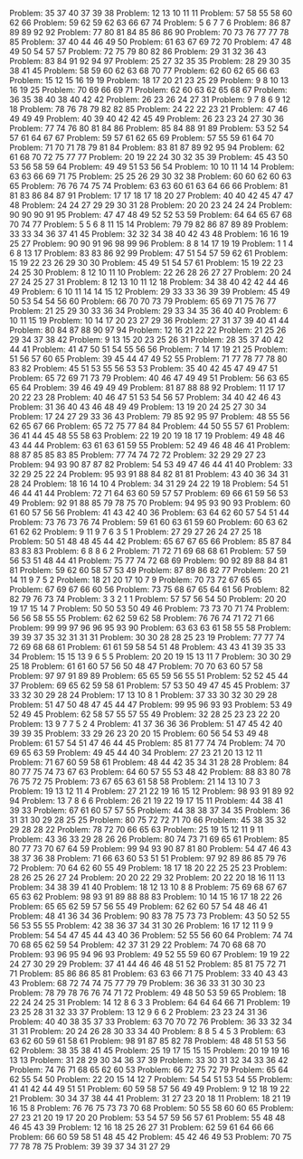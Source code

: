 Problem: 35 37 40 37 39 38
Problem: 12 13 10 11 11
Problem: 57 58 55 58 60 62 66
Problem: 59 62 59 62 63 66 67 74
Problem: 5 6 7 7 6
Problem: 86 87 89 89 92 92
Problem: 77 80 81 84 85 86 86 90
Problem: 70 73 76 77 77 78 85
Problem: 37 40 44 46 49 50
Problem: 61 63 67 69 72 70
Problem: 47 48 49 50 54 57 57
Problem: 72 75 79 80 82 86
Problem: 29 31 32 36 43
Problem: 83 84 91 92 94 97
Problem: 25 27 32 35 35
Problem: 28 29 30 35 38 41 45
Problem: 58 59 60 62 63 68 70 77
Problem: 62 60 62 65 66 63
Problem: 15 12 15 16 19 19
Problem: 18 17 20 21 23 25 29
Problem: 9 8 10 13 16 19 25
Problem: 70 69 66 69 71
Problem: 62 60 63 62 65 68 67
Problem: 36 35 38 40 38 40 42 42
Problem: 26 23 26 24 27 31
Problem: 9 7 8 6 9 12 18
Problem: 78 76 78 79 82 82 85
Problem: 24 22 22 23 21
Problem: 47 46 49 49 49
Problem: 40 39 40 42 42 45 49
Problem: 26 23 23 24 27 30 36
Problem: 77 74 76 80 81 84 86
Problem: 85 84 88 91 89
Problem: 53 52 54 57 61 64 67 67
Problem: 59 57 61 62 65 69
Problem: 57 55 59 61 64 70
Problem: 71 70 71 78 79 81 84
Problem: 83 81 87 89 92 95 94
Problem: 62 61 68 70 72 75 77 77
Problem: 20 19 22 24 30 32 35 39
Problem: 45 43 50 53 56 58 59 64
Problem: 49 49 51 53 56 54
Problem: 10 10 11 14 14
Problem: 63 63 66 69 71 75
Problem: 25 25 26 29 30 32 38
Problem: 60 60 62 60 63 65
Problem: 76 76 74 75 74
Problem: 63 63 60 61 63 64 66 66
Problem: 81 81 83 86 84 87 91
Problem: 17 17 18 17 18 20 27
Problem: 40 40 42 45 47 47 48
Problem: 24 24 27 29 29 30 31 28
Problem: 20 20 23 24 24 24
Problem: 90 90 90 91 95
Problem: 47 47 48 49 52 52 53 59
Problem: 64 64 65 67 68 70 74 77
Problem: 5 5 6 8 11 15 14
Problem: 79 79 82 86 87 89 89
Problem: 33 33 34 36 37 41 45
Problem: 32 32 34 38 40 42 43 48
Problem: 16 16 19 25 27
Problem: 90 90 91 96 98 99 96
Problem: 8 8 14 17 19 19
Problem: 1 1 4 6 8 13 17
Problem: 83 83 86 92 99
Problem: 47 51 54 57 59 62 61
Problem: 15 19 22 23 26 29 30 30
Problem: 45 49 51 54 57 61
Problem: 15 19 22 23 24 25 30
Problem: 8 12 10 11 10
Problem: 22 26 28 26 27 27
Problem: 20 24 27 24 25 27 31
Problem: 8 12 13 10 11 12 18
Problem: 34 38 40 42 42 44 46 49
Problem: 6 10 11 14 14 15 12
Problem: 29 33 33 36 39 39
Problem: 45 49 50 53 54 54 56 60
Problem: 66 70 70 73 79
Problem: 65 69 71 75 76 77
Problem: 21 25 29 30 33 36 34
Problem: 29 33 34 35 36 40 40
Problem: 6 10 11 15 19
Problem: 10 14 17 20 23 27 29 36
Problem: 27 31 37 39 40 41 44
Problem: 80 84 87 88 90 97 94
Problem: 12 16 21 22 22
Problem: 21 25 26 29 34 37 38 42
Problem: 9 13 15 20 23 25 26 31
Problem: 28 35 37 40 42 44 41
Problem: 41 47 50 51 54 55 56 56
Problem: 7 14 17 19 21 25
Problem: 51 56 57 60 65
Problem: 39 45 44 47 49 52 55
Problem: 71 77 78 77 78 80 83 82
Problem: 45 51 53 55 56 53 53
Problem: 35 40 42 45 47 49 47 51
Problem: 65 72 69 71 73 79
Problem: 40 46 47 49 49 51
Problem: 56 63 65 65 64
Problem: 39 46 49 49 49
Problem: 81 87 88 88 92
Problem: 11 17 17 20 22 23 28
Problem: 40 46 47 51 53 54 56 57
Problem: 34 40 42 46 43
Problem: 31 36 40 43 46 48 49 49
Problem: 13 19 20 24 25 27 30 34
Problem: 17 24 27 29 33 36 43
Problem: 79 85 92 95 97
Problem: 48 55 56 62 65 67 66
Problem: 65 72 75 77 84 84
Problem: 44 50 55 57 61
Problem: 36 41 44 45 48 55 58 63
Problem: 22 19 20 19 18 17 19
Problem: 49 48 46 43 44 44
Problem: 63 61 63 61 59 55
Problem: 52 49 46 48 46 41
Problem: 88 87 85 85 83 85
Problem: 77 74 74 72 72
Problem: 32 29 29 27 23
Problem: 94 93 90 87 87 82
Problem: 54 53 49 47 46 44 41 40
Problem: 33 32 29 25 22 24
Problem: 95 93 91 88 84 82 81 81
Problem: 43 40 36 34 31 28 24
Problem: 18 16 14 10 4
Problem: 34 31 29 24 22 19 18
Problem: 54 51 46 44 41 44
Problem: 72 71 64 63 60 59 57 57
Problem: 69 66 61 59 56 53 49
Problem: 92 91 88 85 79 78 75 70
Problem: 94 95 93 90 93
Problem: 60 61 60 57 56 56
Problem: 41 43 42 40 36
Problem: 63 64 62 60 57 54 51 44
Problem: 73 76 73 76 74
Problem: 59 61 60 63 61 59 60
Problem: 60 63 62 61 62 62
Problem: 9 11 9 7 6 3 5 1
Problem: 27 29 27 26 24 27 25 18
Problem: 50 51 48 48 45 44 42
Problem: 65 67 67 65 66
Problem: 85 87 84 83 83 83
Problem: 6 8 8 6 2
Problem: 71 72 71 69 68 68 61
Problem: 57 59 56 53 51 48 44 41
Problem: 75 77 74 72 68 69
Problem: 90 92 89 88 84 81 81
Problem: 59 62 60 58 57 53 49
Problem: 87 89 86 82 77
Problem: 20 21 14 11 9 7 5 2
Problem: 18 21 20 17 10 7 9
Problem: 70 73 72 67 65 65
Problem: 67 69 67 66 60 56
Problem: 73 75 68 67 65 64 61 56
Problem: 82 82 79 76 73 74
Problem: 3 3 2 1 1
Problem: 57 57 56 54 50
Problem: 20 20 19 17 15 14 7
Problem: 50 50 53 50 49 46
Problem: 73 73 70 71 74
Problem: 56 56 58 55 55
Problem: 62 62 59 62 58
Problem: 76 76 74 71 72 71 66
Problem: 99 99 97 96 96 95 93 90
Problem: 63 63 63 61 58 55 58
Problem: 39 39 37 35 32 31 31 31
Problem: 30 30 28 28 25 23 19
Problem: 77 77 74 72 69 68 68 61
Problem: 61 61 59 58 54 51 48
Problem: 43 43 41 39 35 33 34
Problem: 15 15 13 9 6 5 5
Problem: 20 20 19 15 13 11 7
Problem: 30 30 29 25 18
Problem: 61 61 60 57 56 50 48 47
Problem: 70 70 63 60 57 58
Problem: 97 97 91 89 89
Problem: 65 65 59 56 55 51
Problem: 52 52 45 44 37
Problem: 69 65 62 59 58 61
Problem: 57 53 50 49 47 45 45
Problem: 37 33 32 30 29 28 24
Problem: 17 13 10 8 1
Problem: 37 33 30 32 30 29 28
Problem: 51 47 50 48 47 45 44 47
Problem: 99 95 96 93 93
Problem: 53 49 52 49 45
Problem: 62 58 57 55 57 55 49
Problem: 32 28 25 23 23 22 20
Problem: 13 9 7 7 5 2 4
Problem: 41 37 36 36 36
Problem: 51 47 45 42 40 39 39 35
Problem: 33 29 26 23 20 20 15
Problem: 60 56 54 53 49 48
Problem: 61 57 54 51 47 46 44 45
Problem: 85 81 77 74 74
Problem: 74 70 69 65 63 59
Problem: 49 45 44 40 34
Problem: 27 23 21 20 13 12 11
Problem: 71 67 60 59 58 61
Problem: 48 44 42 35 34 31 28 28
Problem: 84 80 77 75 74 73 67 63
Problem: 64 60 57 55 53 48 42
Problem: 88 83 80 78 76 75 72 75
Problem: 73 67 65 63 61 58 58
Problem: 21 14 13 10 7 3
Problem: 19 13 12 11 4
Problem: 27 21 22 19 16 15 12
Problem: 98 93 91 89 92 94
Problem: 13 7 8 6 6
Problem: 26 21 19 22 19 17 15 11
Problem: 44 38 41 39 33
Problem: 67 61 60 57 57 55
Problem: 44 38 38 37 34 35
Problem: 36 31 31 30 29 28 25 25
Problem: 80 75 72 72 71 70 66
Problem: 45 38 35 32 29 28 28 22
Problem: 78 72 70 66 65 63
Problem: 25 19 15 12 11 9 11
Problem: 43 36 33 29 28 26 26
Problem: 80 74 73 71 69 65 61
Problem: 85 80 77 73 70 67 64 59
Problem: 99 94 93 90 87 81 80
Problem: 54 47 46 43 38 37 36 38
Problem: 71 66 63 60 53 51 51
Problem: 97 92 89 86 85 79 76 72
Problem: 70 64 62 60 55 49
Problem: 18 17 18 20 22 25 25 23
Problem: 28 26 25 26 27 24
Problem: 20 20 22 29 32
Problem: 20 22 20 18 16 11 13
Problem: 34 38 39 41 40
Problem: 18 12 13 10 8 8
Problem: 75 69 68 67 67 65 63 62
Problem: 98 93 91 89 88 88 83
Problem: 10 14 15 16 17 18 22 26
Problem: 65 65 62 59 57 56 55 49
Problem: 62 62 60 57 54 48 46 41
Problem: 48 41 36 34 36
Problem: 90 83 78 75 73 73
Problem: 43 50 52 55 56 53 55 55
Problem: 42 38 36 37 34 31 30 26
Problem: 16 17 12 11 9 9
Problem: 54 54 47 45 44 43 40 36
Problem: 52 55 56 60 64
Problem: 74 74 70 68 65 62 59 54
Problem: 42 37 31 29 22
Problem: 74 70 68 68 70
Problem: 93 96 95 94 96 93
Problem: 49 52 55 59 60 67
Problem: 19 19 22 24 27 30 29 29
Problem: 37 41 44 46 46 48 51 52
Problem: 85 81 75 72 71 71
Problem: 85 86 86 85 81
Problem: 63 63 66 71 75
Problem: 33 40 43 43 43
Problem: 68 72 74 74 75 77 79 79
Problem: 36 36 33 31 30 30 23
Problem: 78 79 78 76 76 74 71 72
Problem: 49 48 50 53 59 65
Problem: 18 22 24 24 25 31
Problem: 14 12 8 6 3 3
Problem: 64 64 64 66 71
Problem: 19 23 25 28 31 32 33 37
Problem: 13 12 9 6 6 2
Problem: 23 23 24 31 36
Problem: 40 40 38 35 37 33
Problem: 63 70 70 72 76
Problem: 36 33 32 34 31 31
Problem: 20 24 26 28 30 33 34 40
Problem: 8 8 5 4 5 3
Problem: 63 63 62 60 59 61 58 61
Problem: 98 91 87 85 82 78
Problem: 48 48 51 53 56 62
Problem: 38 35 38 41 45
Problem: 25 19 17 15 15 15
Problem: 20 19 19 16 13 13
Problem: 31 28 29 30 34 36 37 39
Problem: 33 30 31 32 34 33 36 42
Problem: 74 76 71 68 65 62 60 53
Problem: 66 72 75 72 79
Problem: 65 64 62 55 54 50
Problem: 22 20 15 14 12 7
Problem: 54 54 51 53 54 55
Problem: 41 41 42 44 49 51 51
Problem: 60 59 58 57 56 49 49
Problem: 9 12 18 19 22 21
Problem: 30 34 37 38 44 41
Problem: 31 27 23 20 18 11
Problem: 18 21 19 16 15 8
Problem: 76 76 75 73 73 70 68
Problem: 50 55 58 60 60 65
Problem: 27 23 21 20 19 17 20 20
Problem: 53 54 57 59 56 57 61
Problem: 55 48 48 46 45 43 39
Problem: 12 16 18 25 26 27 31
Problem: 62 59 61 64 66 66
Problem: 66 60 59 58 51 48 45 42
Problem: 45 42 46 49 53
Problem: 70 75 77 78 78 75
Problem: 39 39 37 34 31 27 29